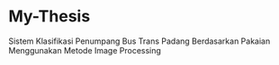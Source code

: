 # My-Thesis
Sistem Klasifikasi Penumpang Bus Trans Padang Berdasarkan Pakaian Menggunakan Metode Image Processing
